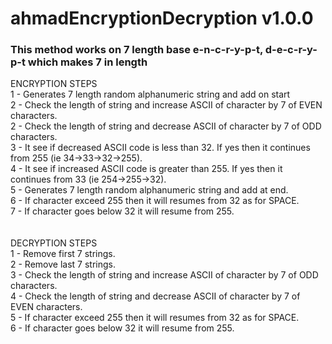 # ahmadEncryptionDecryption v1.0.0

### This method works on 7 length base e-n-c-r-y-p-t, d-e-c-r-y-p-t which makes 7 in length ###

ENCRYPTION STEPS<br/>
1 - Generates 7 length random alphanumeric string and add on start<br/>
2 - Check the length of string and increase ASCII of character by 7 of EVEN characters.<br/>
2 - Check the length of string and decrease ASCII of character by 7 of ODD characters.<br/>
3 - It see if decreased ASCII code is less than 32. If yes then it continues from 255 (ie 34->33->32->255).<br/>
4 - It see if increased ASCII code is greater than 255. If yes then it continues from 33 (ie 254->255->32).<br/>
5 - Generates 7 length random alphanumeric string and add at end.<br/>
6 - If character exceed 255 then it will resumes from 32 as for SPACE.<br/>
7 - If character goes below 32 it will resume from 255.<br/>
<br/><br/>
DECRYPTION STEPS<br/>
1 - Remove first 7 strings.<br/>
2 - Remove last 7 strings.<br/>
3 - Check the length of string and increase ASCII of character by 7 of ODD characters.<br/>
4 - Check the length of string and decrease ASCII of character by 7 of EVEN characters.<br/>
5 - If character exceed 255 then it will resumes from 32 as for SPACE.<br/>
6 - If character goes below 32 it will resume from 255.<br/>
